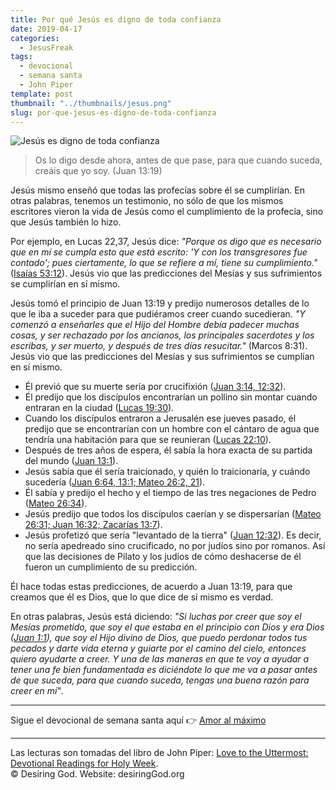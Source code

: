 ```yaml
---
title: Por qué Jesús es digno de toda confianza
date: 2019-04-17
categories:
  - JesusFreak
tags:
  - devocional
  - semana santa
  - John Piper
template: post
thumbnail: "../thumbnails/jesus.png"
slug: por-que-jesus-es-digno-de-toda-confianza
---
```


![Jesús es digno de toda confianza](https://i.imgur.com/Anmb4Pw.jpg)

> Os lo digo desde ahora, antes de que pase, para que cuando suceda, creáis que yo soy. (Juan 13:19)

Jesús mismo enseñó que todas las profecías sobre él se cumplirían. En otras palabras, tenemos un testimonio, no sólo de que los mismos escritores vieron la vida de Jesús como el cumplimiento de la profecía, sino que Jesús también lo hizo.

Por ejemplo, en Lucas 22,37, Jesús dice: _"Porque os digo que es necesario que en mí se cumpla esto que está escrito: 'Y con los transgresores fue contado'; pues ciertamente, lo que se refiere a mí, tiene su cumplimiento."_ ([Isaías 53:12](https://www.biblegateway.com/passage/?search=Isa%C3%ADas+53%3A12&version=LBLA)). Jesús vio que las predicciones del Mesías y sus sufrimientos se cumplirían en sí mismo.

Jesús tomó el principio de Juan 13:19 y predijo numerosos detalles de lo que le iba a suceder para que pudiéramos creer cuando sucedieran. _"Y comenzó a enseñarles que el Hijo del Hombre debía padecer muchas cosas, y ser rechazado por los ancianos, los principales sacerdotes y los escribas, y ser muerto, y después de tres días resucitar."_ (Marcos 8:31). Jesús vio que las predicciones del Mesías y sus sufrimientos se cumplían en sí mismo.

- Él previó que su muerte sería por crucifixión ([Juan 3:14, 12:32](https://www.biblegateway.com/passage/?search=Juan+3%3A14%2C+12%3A32&version=LBLA)).
- Él predijo que los discípulos encontrarían un pollino sin montar cuando entraran en la ciudad ([Lucas 19:30](https://www.biblegateway.com/passage/?search=Lucas+19%3A30&version=LBLA)).
- Cuando los discípulos entraron a Jerusalén ese jueves pasado, él predijo que se encontrarían con un hombre con el cántaro de agua que tendría una habitación para que se reunieran ([Lucas 22:10](https://www.biblegateway.com/passage/?search=Lucas+22%3A10&version=LBLA)).
- Después de tres años de espera, él sabía la hora exacta de su partida del mundo ([Juan 13:1](https://www.biblegateway.com/passage/?search=Juan+13%3A1&version=LBLA)).
- Jesús sabía que él sería traicionado, y quién lo traicionaría, y cuándo sucedería ([Juan 6:64, 13:1; Mateo 26:2, 21](https://www.biblegateway.com/passage/?search=Juan+6%3A64%2C+13%3A1%3B+Mateo+26%3A2%2C+21&version=LBLA)).
- Él sabía y predijo el hecho y el tiempo de las tres negaciones de Pedro ([Mateo 26:34](https://www.biblegateway.com/passage/?search=Mateo+26%3A34&version=LBLA)).
- Jesús predijo que todos los discípulos caerían y se dispersarían ([Mateo 26:31; Juan 16:32; Zacarías 13:7](https://www.biblegateway.com/passage/?search=Mateo+26%3A31%3B+Juan+16%3A32%3B+Zacar%C3%ADas+13%3A7&version=LBLA)).
- Jesús profetizó que sería "levantado de la tierra" ([Juan 12:32](https://www.biblegateway.com/passage/?search=Juan+12%3A32&version=LBLA)). Es decir, no sería apedreado sino crucificado, no por judíos sino por romanos. Así que las decisiones de Pilato y los judíos de cómo deshacerse de él fueron un cumplimiento de su predicción.

Él hace todas estas predicciones, de acuerdo a Juan 13:19, para que creamos que él es Dios, que lo que dice de sí mismo es verdad.

En otras palabras, Jesús está diciendo: _"Si luchas por creer que soy el Mesías prometido, que soy el que estaba en el principio con Dios y era Dios ([Juan 1:1](https://www.biblegateway.com/passage/?search=Juan+1%3A1&version=LBLA)), que soy el Hijo divino de Dios, que puedo perdonar todos tus pecados y darte vida eterna y guiarte por el camino del cielo, entonces quiero ayudarte a creer. Y una de las maneras en que te voy a ayudar a tener una fe bien fundamentada es diciéndote lo que me va a pasar antes de que suceda, para que cuando suceda, tengas una buena razón para creer en mí"_.

---

Sigue el devocional de semana santa aquí 👉 [Amor al máximo](/amor-al-maximo)

---

Las lecturas son tomadas del libro de John Piper: [Love to the Uttermost: Devotional Readings for Holy Week](https://www.desiringgod.org/books/love-to-the-uttermost).<br>
© Desiring God. Website: desiringGod.org
